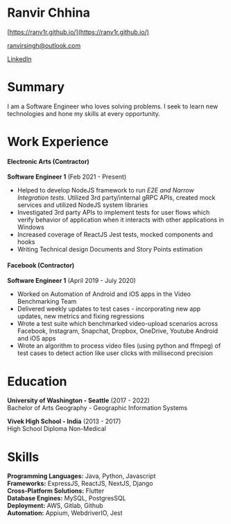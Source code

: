 # Ranvir Chhina

[https://ranv1r.github.io/](https://ranv1r.github.io/)

[ranvirsingh@outlook.com](mailto:ranvirsingh@outlook.com)

[LinkedIn](https://www.linkedin.com/in/chhinaranvir/)

# Summary

I am a Software Engineer who loves solving problems. I seek to learn new 
technologies and hone my skills at 
every opportunity.

# Work Experience

#### Electronic Arts (Contractor)

**Software Engineer 1** (Feb 2021 - Present)

- Helped to develop NodeJS framework to run *E2E and Narrow Integration tests*. Utilized 3rd
party/internal gRPC APIs, created mock services and utilized NodeJS system libraries
- Investigated 3rd party APIs to implement tests for user flows which verify behavior of application when
it interacts with other applications in Windows
- Increased coverage of ReactJS Jest tests, mocked components and hooks
- Writing Technical design Documents and Story Points estimation

#### Facebook (Contractor)

**Software Engineer 1** (April 2019 - July 2020)

- Worked on Automation of Android and iOS apps in the Video Benchmarking Team
- Delivered weekly updates to test cases - incorporating new app updates, new metrics and fixing
regressions
- Wrote a test suite which benchmarked video-upload scenarios across Facebook, Instagram, Snapchat,
Dropbox, OneDrive, Youtube Android and iOS apps
- Wrote an algorithm to process video files (using python and ffmpeg) of test cases to detect action like
user clicks with millisecond precision

# Education

**University of Washington - Seattle** (2017 - 2022)  
Bachelor of Arts Geography - Geographic Information Systems

**Vivek High School - India** (2013 - 2017)  
High School Diploma Non-Medical

# Skills

**Programming Languages:**    Java, Python, Javascript  
**Frameworks:**               ExpressJS, ReactJS, NextJS, Django  
**Cross-Platform Solutions:** Flutter  
**Database Engines:**         MySQL, PostgresSQL  
**Deployment:**               AWS, Gitlab, Github  
**Automation:**               Appium, WebdriverIO, Jest  



